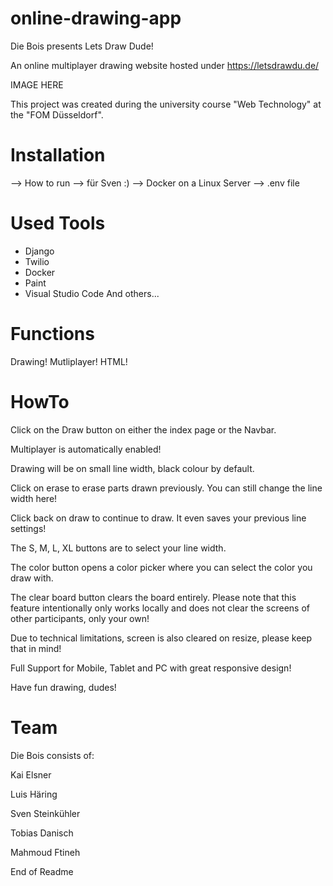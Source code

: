 # online-drawing-app

Die Bois presents Lets Draw Dude!

An online multiplayer drawing website hosted under https://letsdrawdu.de/

IMAGE HERE


This project was created during the university course "Web Technology" at the "FOM Düsseldorf".


# Installation

--> How to run --> für Sven :) 
--> Docker on a Linux Server
--> .env file


# Used Tools

- Django
- Twilio
- Docker
- Paint
- Visual Studio Code
And others...


# Functions

Drawing!
Mutliplayer!
HTML!


# HowTo


Click on the Draw button on either the index page or the Navbar.

Multiplayer is automatically enabled!

Drawing will be on small line width, black colour by default.

Click on erase to erase parts drawn previously. You can still change the line width here!

Click back on draw to continue to draw. It even saves your previous line settings!

The S, M, L, XL buttons are to select your line width.

The color button opens a color picker where you can select the color you draw with.

The clear board button clears the board entirely. Please note that this feature intentionally only works locally and does not clear the screens of other participants, only your own!

Due to technical limitations, screen is also cleared on resize, please keep that in mind!

Full Support for Mobile, Tablet and PC with great responsive design!

Have fun drawing, dudes!


# Team

Die Bois consists of:

Kai Elsner

Luis Häring

Sven Steinkühler

Tobias Danisch

Mahmoud Ftineh



End of Readme
